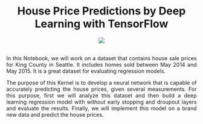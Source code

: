 <div align="center">
  
# House Price Predictions by Deep Learning with TensorFlow <center>
</div>


<div align="center">
<img src="https://user-images.githubusercontent.com/69224996/96798591-13accf00-13b6-11eb-9465-47fecfc78e4b.jpg" >
</div>

<br />


<div align="justify">

In this Notebook, we will work on a dataset that contains house sale prices for King County in Seattle. It includes homes sold between May 2014 and May 2015. It is a great dataset for evaluating regression models.

The purpose of this Kernel is to develop a neural network that is capable of accurately predicting the house prices, given several measurements. For this purpose, first we will analyze this dataset and then build a deep learning regression model with without early stopping and droupout layers and evaluate the results. Finally, we will implement this model on a brand new data and predict the house prices.


</div>
